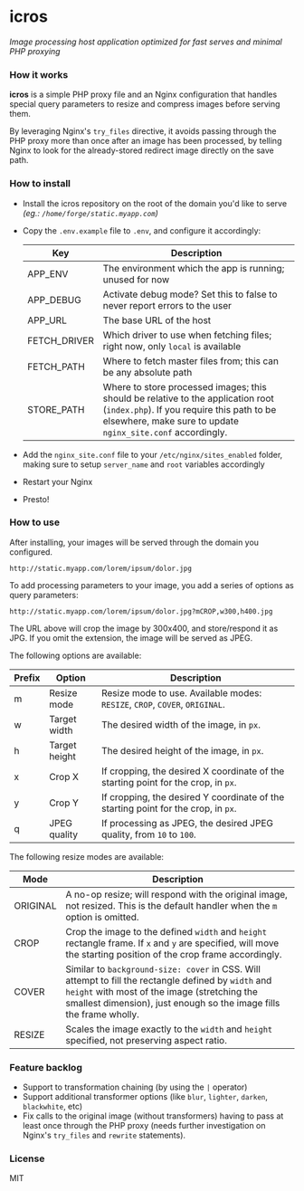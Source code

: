 # icros
*Image processing host application optimized for fast serves and minimal PHP proxying*

### How it works
  
  **icros** is a simple PHP proxy file and an Nginx configuration that handles special query parameters to resize and compress images before serving them.
  
  By leveraging Nginx's `try_files` directive, it avoids passing through the PHP proxy more than once after an image has been processed, by telling Nginx to look for the already-stored redirect image directly on the save path.
  
### How to install

- Install the icros repository on the root of the domain you'd like to serve *(eg.: `/home/forge/static.myapp.com`)*
- Copy the `.env.example` file to `.env`, and configure it accordingly:

	Key | Description
    --- | --- 
    APP_ENV | The environment which the app is running; unused for now
    APP_DEBUG | Activate debug mode? Set this to false to never report errors to the user
     APP_URL | The base URL of the host
     FETCH_DRIVER | Which driver to use when fetching files; right now, only `local` is available
     FETCH_PATH | Where to fetch master files from; this can be any absolute path
     STORE_PATH | Where to store processed images; this should be relative to the application root (`index.php`). If you require this path to be elsewhere, make sure to update `nginx_site.conf` accordingly.

- Add the `nginx_site.conf` file to your `/etc/nginx/sites_enabled` folder, making sure to setup `server_name` and `root` variables accordingly
- Restart your Nginx
- Presto!

### How to use

After installing, your images will be served through the domain you configured.

	http://static.myapp.com/lorem/ipsum/dolor.jpg
	
To add processing parameters to your image, you add a series of options as query parameters:

	http://static.myapp.com/lorem/ipsum/dolor.jpg?mCROP,w300,h400.jpg
	
The URL above will crop the image by 300x400, and store/respond it as JPG. If you omit the extension, the image will be served as JPEG.

The following options are available:

Prefix | Option | Description
--- | --- | ---
m | Resize mode | Resize mode to use. Available modes: `RESIZE`, `CROP`, `COVER`, `ORIGINAL`.
w | Target width | The desired width of the image, in `px`.
h | Target height | The desired height of the image, in `px`.
x | Crop X | If cropping, the desired X coordinate of the starting point for the crop, in `px`.
y | Crop Y | If cropping, the desired Y coordinate of the starting point for the crop, in `px`.
q | JPEG quality | If processing as JPEG, the desired JPEG quality, from `10` to `100`.

The following resize modes are available:

Mode | Description
--- | ---
ORIGINAL | A no-op resize; will respond with the original image, not resized. This is the default handler when the `m` option is omitted.
CROP | Crop the image to the defined `width` and `height` rectangle frame. If `x` and `y` are specified, will move the starting position of the crop frame accordingly.
COVER | Similar to `background-size: cover` in CSS. Will attempt to fill the rectangle defined by `width` and `height` with most of the image (stretching the smallest dimension), just enough so the image fills the frame wholly.
RESIZE | Scales the image exactly to the `width` and `height` specified, not preserving aspect ratio.

### Feature backlog

- Support to transformation chaining (by using the `|` operator)
- Support additional transformer options (like `blur`, `lighter`, `darken`, `blackwhite`, etc)
- Fix calls to the original image (without transformers) having to pass at least once through the PHP proxy (needs further investigation on Nginx's `try_files` and `rewrite` statements).

### License

MIT